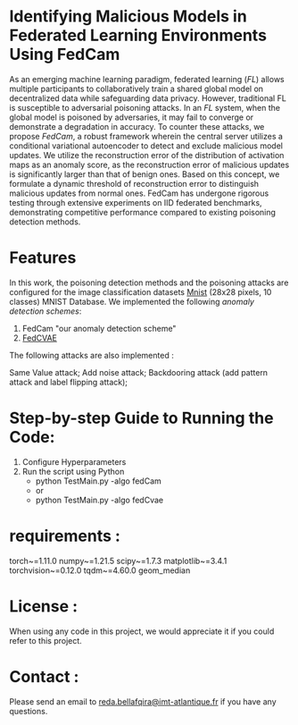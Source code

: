 # Identifying Malicious Models in Federated Learning Environments Using FedCam

As an emerging machine learning paradigm, federated learning (*FL*) allows multiple participants to collaboratively train a shared global model on decentralized data while safeguarding data privacy. However, traditional FL is susceptible to adversarial poisoning attacks. In an *FL* system, when the global model is poisoned by adversaries, it may fail to converge or demonstrate a degradation in accuracy. To counter these attacks, we propose *FedCam*, a robust framework wherein the central server utilizes a conditional variational autoencoder to detect and exclude malicious model updates. We utilize the reconstruction error of the distribution of activation maps as an anomaly score, as the reconstruction error of malicious updates is significantly larger than that of benign ones. Based on this concept, we formulate a dynamic threshold of reconstruction error to distinguish malicious updates from normal ones. FedCam has undergone rigorous testing through extensive experiments on IID federated benchmarks, demonstrating competitive performance compared to existing poisoning detection methods.

# Features
In this work, the poisoning detection methods and the poisoning attacks are configured for the image classification datasets [Mnist](https://www.image-net.org) (28x28 pixels, 10 classes) MNIST Database. 
We implemented the following *anomaly detection schemes*:
1. FedCam "our anomaly detection scheme"
1. [FedCVAE](https://ieeexplore.ieee.org/abstract/document/9460523) 

The following attacks are also implemented :

Same Value attack;
Add noise attack; 
Backdooring attack (add pattern attack and label flipping attack);
# Step-by-step Guide to Running the Code:
1. Configure Hyperparameters
2. Run the script using Python
   - python TestMain.py -algo fedCam
   - or
   - python TestMain.py -algo fedCvae

# requirements : 
torch~=1.11.0
numpy~=1.21.5
scipy~=1.7.3
matplotlib~=3.4.1
torchvision~=0.12.0
tqdm~=4.60.0
geom_median

# License :
When using any code in this project, we would appreciate it if you could refer to this project.

# Contact :
Please send an email to reda.bellafqira@imt-atlantique.fr if you have any questions.
